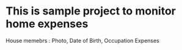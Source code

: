 # This is sample project to monitor home expenses
House memebrs : Photo, Date of Birth, Occupation
Expenses
